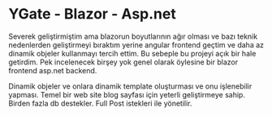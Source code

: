 # YGate - Blazor - Asp.net

Severek geliştirmiştim ama blazorun boyutlarının ağır olması ve bazı teknik nedenlerden geliştirmeyi bıraktım yerine angular frontend geçtim ve daha az dinamik objeler kullanmayı tercih ettim.
Bu sebeple bu projeyi açık bir hale getirdim. Pek incelenecek birşey yok genel olarak öylesine bir blazor frontend asp.net backend.

Dinamik objeler ve onlara dinamik template oluşturması ve onu işlenebilir yapması.
Temel bir web site blog sayfası için yeterli geliştirmeye sahip.
Birden fazla db destekler.
Full Post istekleri ile yönetilir.
